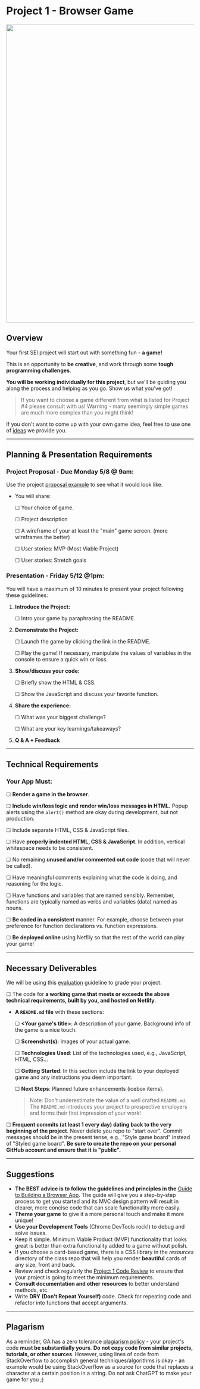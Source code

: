 # Project 1 - Browser Game

<img src="https://media.giphy.com/media/5pHGSivKMsgrm/giphy.gif" width="800">

## Overview

Your first SEI project will start out with something fun - **a game!**

This is an opportunity to **be creative**, and work through some **tough programming challenges**.

**You will be working individually for this project**, 
but we'll be guiding you along the process and helping as you go. 
Show us what you've got!

> If you want to choose a game different from what is listed for Project #4 please consult with us!
> Warning - many seemingly simple games are much more complex than you might think!

If you don't want to come up with your own game idea, feel free to use one of [ideas](ideas.md) we provide you.

---

## Planning & Presentation Requirements

### Project Proposal - Due Monday 5/8 @ 9am:

Use the project [proposal example](project_proposal_example.md) to see what it would look like.

- You will share:

	☐ Your choice of game.

	☐ Project description

	☐ A wireframe of your at least the "main" game screen. (more wireframes the better)

	☐ User stories: MVP (Most Viable Project)

	☐ User stories: Stretch goals

### Presentation - Friday 5/12 @1pm:

You will have a maximum of 10 minutes to present your project following these guidelines:


1. **Introduce the Project:**

	☐ Intro your game by paraphrasing the README.
	
2. **Demonstrate the Project:**

	☐ Launch the game by clicking the link in the README.
	
	☐ Play the game! If necessary, manipulate the values of variables in the console to ensure a quick win or loss.
	
3. **Show/discuss your code:**

	☐ Briefly show the HTML & CSS. 
	
	☐ Show the JavaScript and discuss your favorite function.

4. **Share the experience:**

	☐ What was your biggest challenge?
	
	☐ What are your key learnings/takeaways?
	
5. **Q & A + Feedback**

---

## Technical Requirements

### Your App Must:

☐ **Render a game in the browser**.

☐ **Include win/loss logic and render win/loss messages in HTML.** Popup alerts using the `alert()` method are okay during development, but not production.

☐ Include separate HTML, CSS & JavaScript files.

☐ Have **properly indented HTML, CSS & JavaScript**. In addition, vertical whitespace needs to be consistent.

☐ No remaining **unused and/or commented out code** (code that will never be called).

☐ Have meaningful comments explaining what the code is doing, and reasoning for the logic.

☐ Have functions and variables that are named sensibly. Remember, functions are typically named as verbs and variables (data) named as nouns.

☐ **Be coded in a consistent** manner. For example, choose between your preference for function declarations vs. function expressions.

☐ **Be deployed online** using Netfily so that the rest of the world can play your game!

---

## Necessary Deliverables

We will be using this [evaluation](evaluation.md) guideline to grade your project.

☐ The code for **a working game that meets or exceeds the above technical requirements, built by you, and hosted on Netlify**.

- **A ``README.md`` file** with these sections:

  ☐ **\<Your game's title\>**: A description of your game.  Background info of the game is a nice touch.
  
  ☐ **Screenshot(s):** Images of your actual game.
  
  ☐ **Technologies Used**: List of the technologies used, e.g., JavaScript, HTML, CSS...
  
  ☐ **Getting Started**: In this section include the link to your deployed game and any instructions you deem important. 
  
  ☐ **Next Steps**: Planned future enhancements (icebox items).
  
  > Note: Don't underestimate the value of a well crafted `README.md`. The `README.md` introduces your project to prospective employers and forms their first impression of your work!

☐ **Frequent commits (at least 1 every day) dating back to the very beginning of the project**. Never delete you repo to "start over".  Commit messages should be in the present tense, e.g., "Style game board" instead of "Styled game board". **Be sure to create the repo on your personal GitHub account and ensure that it is "public".** 

---

## Suggestions

- **The BEST advice is to follow the guidelines and principles in the** [Guide to Building a Browser App](https://git.generalassemb.ly/sei-424-beherenow/SEI-NYC-424/blob/main/Unit_1/05-programming/5.1-guide-to-building-a-browser-game.md). The guide will give you a step-by-step process to get you started and its MVC design pattern will result in clearer, more concise code that can scale functionality more easily.
- **Theme your game** to give it a more personal touch and make it more unique!
- **Use your Development Tools** (Chrome DevTools rock!) to debug and solve issues.
- Keep it simple. Minimum Viable Product (MVP) functionality that looks great is better than extra functionality added to a game without polish.
- If you choose a card-based game, there is a CSS library in the _resources_ directory of the class repo that will help you render **beautiful** cards of any size, front and back.
- Review and check regularly the [Project 1 Code Review](./project-1-code-review.pdf) to ensure that your project is going to meet the minimum requirements.
- **Consult documentation and other resources** to better understand methods, etc.
- Write **DRY (Don't Repeat Yourself)** code. Check for repeating code and refactor into functions that accept arguments.

---

## Plagarism

As a reminder, GA has a zero tolerance [plagiarism policy](https://git.generalassemb.ly/sei-424-beherenow/class-info#plagiarism) - your project's code **must be substantially yours**. **Do not copy code from similar projects, tutorials, or other sources**.  However, using  lines of code from  StackOverflow to accomplish general techniques/algorithms is okay - an example would be using StackOverflow as a source for code that replaces a character at a certain position in a string. Do not ask ChatGPT to make your game for you ;) 